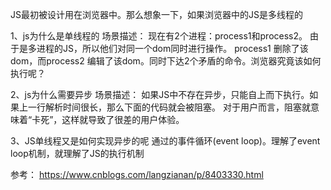 JS最初被设计用在浏览器中。那么想象一下，如果浏览器中的JS是多线程的

1、js为什么是单线程的
场景描述：
现在有2个进程：process1和process2。
由于是多进程的JS，所以他们对同一个dom同时进行操作。
process1 删除了该dom，而process2 编辑了该dom。同时下达2个矛盾的命令。浏览器究竟该如何执行呢？

2、js为什么需要异步
场景描述：
如果JS中不存在异步，只能自上而下执行。如果上一行解析时间很长，那么下面的代码就会被阻塞。
对于用户而言，阻塞就意味着“卡死”，这样就导致了很差的用户体验。



3、JS单线程又是如何实现异步的呢
通过的事件循环(event loop)。理解了event loop机制，就理解了JS的执行机制

参考：
https://www.cnblogs.com/langzianan/p/8403330.html
